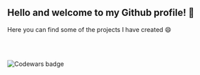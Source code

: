 ## Hello and welcome to my Github profile! 👋

Here you can find some of the projects I have created 😄

<br/>
<br/>

![Codewars badge](https://www.codewars.com/users/maciekw129/badges/small)
<!--
**maciekw129/maciekw129** is a ✨ _special_ ✨ repository because its `README.md` (this file) appears on your GitHub profile.

Here are some ideas to get you started:

- 🔭 I’m currently working on ...
- 🌱 I’m currently learning ...
- 👯 I’m looking to collaborate on ...
- 🤔 I’m looking for help with ...
- 💬 Ask me about ...
- 📫 How to reach me: ...
- 😄 Pronouns: ...
- ⚡ Fun fact: ...
-->
